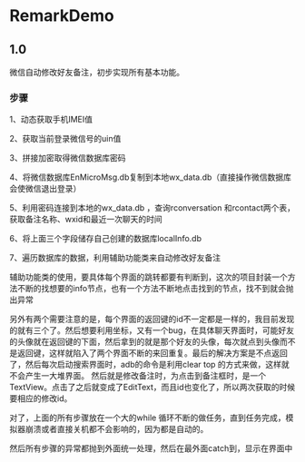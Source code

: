 # RemarkDemo

## 1.0 

微信自动修改好友备注，初步实现所有基本功能。

### 步骤

1、动态获取手机IMEI值

2、获取当前登录微信号的uin值

3、拼接加密取得微信数据库密码

4、将微信数据库EnMicroMsg.db复制到本地wx_data.db（直接操作微信数据库会使微信退出登录）

5、利用密码连接到本地的wx_data.db ，查询rconversation 和rcontact两个表，获取备注名称、wxid和最近一次聊天的时间

6、将上面三个字段储存自己创建的数据库localInfo.db

7、遍历数据库的数据，利用辅助功能类来自动修改好友备注

辅助功能类的使用，要具体每个界面的跳转都要有判断到，这次的项目封装一个方法不断的找想要的info节点，也有一个方法不断地点击找到的节点，找不到就会抛出异常

另外有两个需要注意的是，每个界面的返回键的id不一定都是一样的，我目前发现的就有三个了。然后想要利用坐标，又有一个bug，在具体聊天界面时，可能好友的头像就在返回键的下面，然后拿到的就是那个好友的头像，每次就点到头像而不是返回键，这样就陷入了两个界面不断的来回重复。最后的解决方案是不点返回了，然后每次启动搜索界面时，adb的命令是利用clear top 的方式来做，这样就不会产生一大堆界面。
然后就是修改备注时，为点击到备注框时，是一个TextView。点击了之后就变成了EditText，而且id也变化了，所以两次获取的时候要相应的修改id。

对了，上面的所有步骤放在一个大的while 循环不断的做任务，直到任务完成，模拟器崩溃或者直接关机都不会影响的，因为都是自动的。

然后所有步骤的异常都抛到外面统一处理，然后在最外面catch到，显示在界面中
